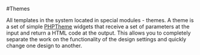 #Themes

All templates in the system located in special modules - themes. A theme is a set of simple [PHPTheme](http://getphptheme.com) widgets that receive a set of parameters at the input and return a HTML code at the output. This allows you to completely separate the work on the functionality of the design settings and quickly change one design to another.